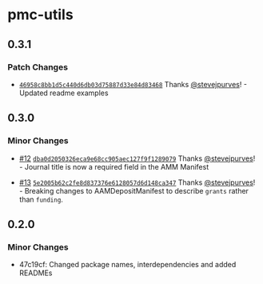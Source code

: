 # pmc-utils

## 0.3.1

### Patch Changes

- [`46958c8bb1d5c440d6db03d75887d33e84d83468`](https://github.com/curvenote/pmc-utils/commit/46958c8bb1d5c440d6db03d75887d33e84d83468) Thanks [@stevejpurves](https://github.com/stevejpurves)! - Updated readme examples

## 0.3.0

### Minor Changes

- [#12](https://github.com/curvenote/pmc-utils/pull/12) [`dba0d2050326eca9e68cc905aec127f9f1289079`](https://github.com/curvenote/pmc-utils/commit/dba0d2050326eca9e68cc905aec127f9f1289079) Thanks [@stevejpurves](https://github.com/stevejpurves)! - Journal title is now a required field in the AMM Manifest

- [#13](https://github.com/curvenote/pmc-utils/pull/13) [`5e2005b62c2fe8d837376e6128057d6d148ca347`](https://github.com/curvenote/pmc-utils/commit/5e2005b62c2fe8d837376e6128057d6d148ca347) Thanks [@stevejpurves](https://github.com/stevejpurves)! - Breaking changes to AAMDepositManifest to describe `grants` rather than `funding`.

## 0.2.0

### Minor Changes

- 47c19cf: Changed package names, interdependencies and added READMEs

